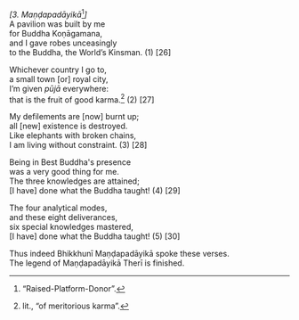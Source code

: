 *\[3. Maṇḍapadāyikā*[^1]*\]*  
A pavilion was built by me  
for Buddha Koṇāgamana,  
and I gave robes unceasingly  
to the Buddha, the World’s Kinsman. (1) \[26\]

Whichever country I go to,  
a small town \[or\] royal city,  
I’m given *pūjā* everywhere:  
that is the fruit of good karma.[^2] (2) \[27\]

My defilements are \[now\] burnt up;  
all \[new\] existence is destroyed.  
Like elephants with broken chains,  
I am living without constraint. (3) \[28\]

Being in Best Buddha's presence  
was a very good thing for me.  
The three knowledges are attained;  
\[I have\] done what the Buddha taught! (4) \[29\]

The four analytical modes,  
and these eight deliverances,  
six special knowledges mastered,  
\[I have\] done what the Buddha taught! (5) \[30\]

Thus indeed Bhikkhunī Maṇḍapadāyikā spoke these verses.  
The legend of Maṇḍapadāyikā Therī is finished.  
[^1]: “Raised-Platform-Donor”.  
[^2]: lit., “of meritorious karma”.
